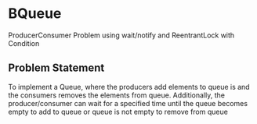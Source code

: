 # BQueue
ProducerConsumer Problem using wait/notify and ReentrantLock with Condition


## Problem Statement

To implement a Queue, where the producers add elements to queue is and the consumers removes the 
elements from queue. Additionally, the producer/consumer can wait for a specified time until the queue becomes 
empty to add to queue or queue is not empty to remove from queue